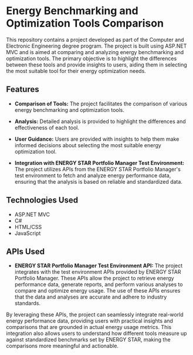 # Energy Benchmarking and Optimization Tools Comparison

This repository contains a project developed as part of the Computer and Electronic Engineering degree program. The project is built using ASP.NET MVC and is aimed at comparing and analyzing energy benchmarking and optimization tools. The primary objective is to highlight the differences between these tools and provide insights to users, aiding them in selecting the most suitable tool for their energy optimization needs.

## Features

- **Comparison of Tools:** The project facilitates the comparison of various energy benchmarking and optimization tools.
  
- **Analysis:** Detailed analysis is provided to highlight the differences and effectiveness of each tool.

- **User Guidance:** Users are provided with insights to help them make informed decisions about selecting the most suitable energy optimization tool.

- **Integration with ENERGY STAR Portfolio Manager Test Environment:** The project utilizes APIs from the ENERGY STAR Portfolio Manager's test environment to fetch and analyze energy performance data, ensuring that the analysis is based on reliable and standardized data.

## Technologies Used

- ASP.NET MVC
- C#
- HTML/CSS
- JavaScript

## APIs Used

- **ENERGY STAR Portfolio Manager Test Environment API:** The project integrates with the test environment APIs provided by ENERGY STAR Portfolio Manager. These APIs allow the project to retrieve energy performance data, generate reports, and perform various analyses to compare and optimize energy usage. The use of these APIs ensures that the data and analyses are accurate and adhere to industry standards.

By leveraging these APIs, the project can seamlessly integrate real-world energy performance data, providing users with practical insights and comparisons that are grounded in actual energy usage metrics. This integration also allows users to understand how different tools measure up against standardized benchmarks set by ENERGY STAR, making the comparisons more meaningful and actionable.

